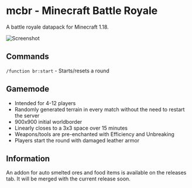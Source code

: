 # mcbr - Minecraft Battle Royale
A battle royale datapack for Minecraft 1.18.

![Screenshot](https://i.imgur.com/FroyGOf.png)
## Commands
`/function br:start` - Starts/resets a round
## Gamemode
 - Intended for 4-12 players
 - Randomly generated terrain in every match without the need to restart the server
 - 900x900 initial worldborder
 - Linearly closes to a 3x3 space over 15 minutes
 - Weapons/tools are pre-enchanted with Efficiency and Unbreaking
 - Players start the round with damaged leather armor
## Information
An addon for auto smelted ores and food items is available on the releases tab. It will be merged with the current release soon.
